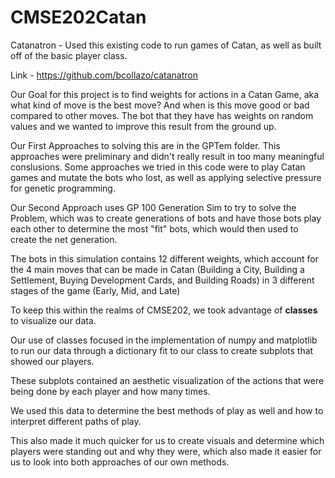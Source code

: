 # CMSE202Catan



Catanatron - Used this existing code to run games of Catan, as well as built off of the basic player class. 

Link - https://github.com/bcollazo/catanatron



Our Goal for this project is to find weights for actions in a Catan Game, aka what kind of move is the best move? And when is this move good or bad compared to other moves. The bot that they have has weights on random values and we wanted to improve this result from the ground up.

Our First Approaches to solving this are in the GPTem folder. This approaches were preliminary and didn't really result in too many meaningful conslusions. Some approaches we tried in this code were to play Catan games and mutate the bots who lost, as well as applying selective pressure for genetic programming.

Our Second Approach uses GP 100 Generation Sim to try to solve the Problem, which was to create generations of bots and have those bots play each other to determine the most "fit" bots, which would then used to create the net generation.


The bots in this simulation contains 12 different weights, which account for the 4 main moves that can be made in Catan (Building a City, Building a Settlement, Buying Development Cards, and Building Roads) in 3 different stages of the game (Early, Mid, and Late)


To keep this within the realms of CMSE202, we took advantage of **classes** to visualize our data.

Our use of classes focused in the implementation of numpy and matplotlib to run our data through a dictionary fit to our class to create subplots that showed our players.

These subplots contained an aesthetic visualization of the actions that were being done by each player and how many times.

We used this data to determine the best methods of play as well and how to interpret different paths of play.

This also made it much quicker for us to create visuals and determine which players were standing out and why they were, which also made it easier for us to look into both approaches of our own methods.


```python

```
